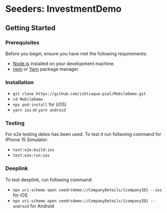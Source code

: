 # Seeders: InvestmentDemo

## Getting Started

### Prerequisites

Before you begin, ensure you have met the following requirements:

- [Node.js](https://nodejs.org/) installed on your development machine.
- [npm](https://www.npmjs.com/) or [Yarn](https://yarnpkg.com/) package manager.

### Installation

- `git clone https://github.com/ishtiaque-pial/MobileDemo.git`
- `cd MobileDemo`
- `npx pod-install` for (iOS)
- `yarn ios` or `yarn android`

### Testing

For e2e testing detox has been used. To test it run follwoing command for iPhone 15 Simulator:

- `test:e2e:build:ios`
- `test:e2e:run:ios`

### Deeplink

To test deeplink, run following command:

- `npx uri-scheme open seedrsdemo://CompanyDetails/{companyID} --ios` for iOS
- `npx uri-scheme open seedrsdemo://CompanyDetails/{companyID} --android` for Android
